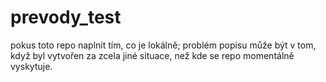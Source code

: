 # prevody_test
pokus toto repo naplnit tím, co je lokálně;
problém popisu může být v tom, když byl vytvořen za zcela jiné situace, než kde se repo momentálně vyskytuje.

